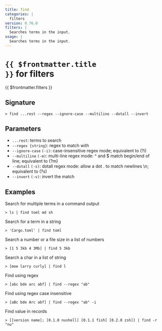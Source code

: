 ```yaml
---
title: find
categories: |
  filters
version: 0.76.0
filters: |
  Searches terms in the input.
usage: |
  Searches terms in the input.
---
```


# <code>{{ $frontmatter.title }}</code> for filters

<div class='command-title'>{{ $frontmatter.filters }}</div>

## Signature

```> find ...rest --regex --ignore-case --multiline --dotall --invert```

## Parameters

 -  `...rest`: terms to search
 -  `--regex {string}`: regex to match with
 -  `--ignore-case` `(-i)`: case-insensitive regex mode; equivalent to (?i)
 -  `--multiline` `(-m)`: multi-line regex mode: ^ and $ match begin/end of line; equivalent to (?m)
 -  `--dotall` `(-s)`: dotall regex mode: allow a dot . to match newlines \n; equivalent to (?s)
 -  `--invert` `(-v)`: invert the match

## Examples

Search for multiple terms in a command output
```shell
> ls | find toml md sh
```

Search for a term in a string
```shell
> 'Cargo.toml' | find toml
```

Search a number or a file size in a list of numbers
```shell
> [1 5 3kb 4 3Mb] | find 5 3kb
```

Search a char in a list of string
```shell
> [moe larry curly] | find l
```

Find using regex
```shell
> [abc bde arc abf] | find --regex "ab"
```

Find using regex case insensitive
```shell
> [aBc bde Arc abf] | find --regex "ab" -i
```

Find value in records
```shell
> [[version name]; [0.1.0 nushell] [0.1.1 fish] [0.2.0 zsh]] | find -r "nu"
```
